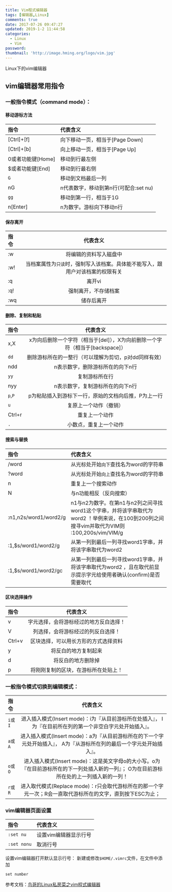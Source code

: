 ```yaml
---
title: Vim程式编辑器
tags: [编辑器,Linux]
comments: true
date: 2017-07-26 09:47:27
updated: 2019-1-2 11:44:58
categories: 
  - Linux
  - Vim
password:
thumbnail: 'http://image.hming.org/logo/vim.jpg'
---
```

Linux下的vim编辑器
<!-- more -->

## vim编辑器常用指令

###  一般指令模式（command mode）：
####  移动游标方法

| 指令              | 代表含义                              |
| :---------------- | :------------------------------------ |
| [Ctrl]+[f]        | 向下移动一页，相当于[Page Down]       |
| [Ctrl]+[b]        | 向上移动一页，相当于[Page Up]         |
| 0或者功能键[Home] | 移动到行最左侧                        |
| $或者功能键[End]  | 移动到行最右侧                        |
| `G`               | 移动到文档最后一列                    |
| nG                | n代表数字，移动到第n行(可配合:set nu) |
| `gg`              | 移动到第一行，相当于1G                |
| n[Enter]          | n为数字。游标向下移动n行              |

####  保存离开

| 指 令 | 代表含义                                                     |
| :-------- | :----------------------------------------------------: |
| :w   | 将编辑的资料写入磁盘中                                       |
| :w!  | 当档案属性为`只读`时，强制写入该档案。具体能不能写入，跟用户对该档案的权限有关 |
| :q   | 离开vi                                                       |
| :q!  | 强制离开，不存储档案                                         |
| :wq  | 储存后离开                                                   |

#### 删除、复制和粘贴

| 指令     | 代表含义                                                     |
| :------- | :-----------------------------------------------------------: |
| x,X      | x为向后删除一个字符（相当于[del]），X为向前删除一个字符（相当于[backspace]） |
| `dd`     | 删除游标所在的一整行（可以理解为剪切，p对dd同样有效）        |
| ndd      | n表示数字，删除游标所在的向下n行                             |
| `yy`     | 复制游标所在行                                               |
| nyy      | n表示数字，复制游标所在的向下n行                             |
| `p`,`P`  | p为粘贴插入到游标下一行，原始的文档向后推，P为上一行         |
| `u`      | 复原上一个动作（撤销）                                       |
| Ctrl+r | 重复上一个动作                                               |
| `.`      | 小数点，重复上一个动作                                       |

#### 搜索与替换

| 指令                  | 代表含义                                                     |
| :-------------------- | :----------------------------------------------------------- |
| /word                 | 从光标处开始`向下`查找名为word的字符串                       |
| ?word                 | 从光标处开始`向上`查找名为word的字符串                       |
| n                     | 重复上一个搜索动作                                           |
| N                     | 与n功能相反（反向搜索）                                      |
| :n1,n2s/word1/word2/g | n1与n2为数字。在第n1与n2列之间寻找word1这个字串，并将该字串取代为word2 ！举例来说，在100到200列之间搜寻vim并取代为VIM则<br />:100,200s/vim/VIM/g |
| :1,$s/word1/word2/g   | 从第一列到最后一列寻找word1字串，并将该字串取代为word2       |
| :1,$s/word1/word2/gc  | 从第一列到最后一列寻找word1字串，并将该字串取代为word2 ，且在取代前显示提示字元给使用者确认(confirm)是否需要取代 |

#### 区块选择操作

| 指令     | 代表含义                               |
| :------- | :-------------------------------------: |
| v        | 字元选择，会将游标经过的地方反白选择！ |
| V        | 列选择，会将游标经过的列反白选择！     |
| Ctrl+v | 区块选择，可以用长方形的方式选择资料   |
| y        | 将反白的地方复制起来                   |
| d        | 将反白的地方删除掉                     |
| p        | 将刚刚复制的区块，在游标所在处贴上！   |

### 一般指令模式切换到编辑模式：

| 指令 | 代表含义                                                     |
| :--- | :-----------------------------------------------------------: |
| `i或I` | 进入插入模式(Insert mode)：i为『从目前游标所在处插入』， I为『在目前所在列的第一个非空白字元处开始插入』。 |
| `a或A` | 进入插入模式(Insert mode)：a为『从目前游标所在的下一个字元处开始插入』， A为『从游标所在列的最后一个字元处开始插入』。 |
| `o或O` | 进入插入模式(Insert mode)：这是英文字母o的大小写。o为『在目前游标所在的下一列处插入新的一列』； O为在目前游标所在处的上一列插入新的一列！ |
| `r或R` | 进入取代模式(Replace mode)：r只会取代游标所在的那一个字元一次；R会一直取代游标所在的文字，直到按下ESC为止； |

### vim编辑器页面设置

| 指令        | 代表含义              |
| :---------- | :-------------------- |
| `:set nu`   | 设置vim编辑器显示行号 |
| `:set nonu` | 取消行号              |
设置vim编辑器打开默认显示行号：
新建或修改`$HOME/.vimrc`文件，在文件中添加
```vim
set number
```

参考文档：[鸟哥的Linux私房菜之vim程式编辑器](http://linux.vbird.org/linux_basic/0310vi.php)
